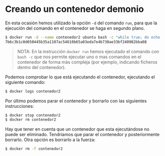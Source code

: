# Creando un contenedor demonio

En esta ocasión hemos utilizado la opción `-d` del comando `run`, para que la ejecución del comando en el contenedor se haga en segundo plano.

```bash
$ docker run -d --name contenedor2 ubuntu bash -c "while true; do echo hello world; sleep 1; done"
7b6c3b1c0d650445b35a1107ac54610b65a03eda7e4b730ae33bf240982bba08
```

> NOTA: En la instrucción `docker run` hemos ejecutado el comando con `bash -c` que nos permite ejecutar uno o mas comandos en el contenedor de forma más compleja (por ejemplo, indicando ficheros dentro del contenedor).

Podemos comprobar lo que está ejecutando el contenedor, ejecutando el siguiente comando:

```bash
$ docker logs contenedor2
```

Por último podemos parar el contenedor y borrarlo con las siguientes instrucciones:

```bash
$ docker stop contenedor2
$ docker rm contenedor2
```

Hay que tener en cuenta que un contenedor que esta ejecutándose no puede ser eliminado. Tendríamos que parar el contenedor y posteriormente borrarlo. Otra opción es borrarlo a la fuerza:

```bash
$ docker rm -f contenedor2
```